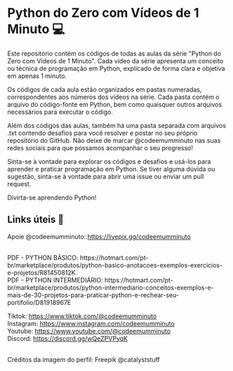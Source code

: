 # Python do Zero com Vídeos de 1 Minuto 💻

Este repositório contém os códigos de todas as aulas da série "Python do Zero com Vídeos de 1 Minuto". Cada vídeo da série apresenta um conceito ou técnica de programação em Python, explicado de forma clara e objetiva em apenas 1 minuto.

Os códigos de cada aula estão organizados em pastas numeradas, correspondentes aos números dos vídeos na série. Cada pasta contém o arquivo do código-fonte em Python, bem como quaisquer outros arquivos necessários para executar o código.

Além dos códigos das aulas, também há uma pasta separada com arquivos .txt contendo desafios para você resolver e postar no seu próprio repositório do GitHub. Não deixe de marcar @codeemumminuto nas suas redes sociais para que possamos acompanhar o seu progresso!

Sinta-se à vontade para explorar os códigos e desafios e usá-los para aprender e praticar programação em Python. Se tiver alguma dúvida ou sugestão, sinta-se à vontade para abrir uma issue ou enviar um pull request.

Divirta-se aprendendo Python!

## Links úteis 🔗

Apoie @codeemumminuto: https://livepix.gg/codeemumminuto

<br>
PDF - PYTHON BÁSICO: https://hotmart.com/pt-br/marketplace/produtos/python-basico-anotacoes-exemplos-exercicios-e-projetos/R81450812K
<br>
PDF - PYTHON INTERMEDIÁRIO: https://hotmart.com/pt-br/marketplace/produtos/python-intermediario-conceitos-exemplos-e-mais-de-30-projetos-para-praticar-python-e-rechear-seu-portifolio/D81918967E
<br>

Tiktok: https://www.tiktok.com/@codeemumminuto <br>
Instagram: https://www.instagram.com/codeemumminuto <br>
Youtube: https://www.youtube.com/@codeemumminuto <br>
Discord: https://discord.gg/wQeZPVPyqK <br>
<br>

Créditos da imagem do perfil: Freepik @catalyststuff
